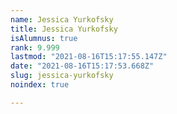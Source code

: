 ```yaml
---
name: Jessica Yurkofsky
title: Jessica Yurkofsky
isAlumnus: true
rank: 9.999
lastmod: "2021-08-16T15:17:55.147Z"
date: "2021-08-16T15:17:53.668Z"
slug: jessica-yurkofsky
noindex: true

---
```

